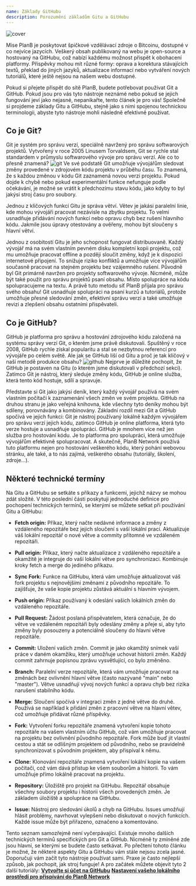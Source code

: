 ```yaml
---
name: Základy GitHubu
description: Porozumění základům Gitu a GitHubu
---
```


![cover](assets/cover.webp)

Mise PlanB je poskytovat špičkové vzdělávací zdroje o Bitcoinu, dostupné v co nejvíce jazycích. Veškerý obsah publikovaný na webu je open-source a hostovaný na GitHubu, což nabízí každému možnost přispět k obohacení platformy. Příspěvky mohou mít různé formy: oprava a korektura stávajících textů, překlad do jiných jazyků, aktualizace informací nebo vytváření nových tutoriálů, které ještě nejsou na našem webu dostupné.

Pokud si přejete přispět do sítě PlanB, budete potřebovat používat Git a GitHub. Pokud jsou pro vás tyto nástroje neznámé nebo pokud se jejich fungování jeví jako nejasné, nepanikařte, tento článek je pro vás! Společně si projdeme základy Gitu a GitHubu, stejně jako s nimi spojenou technickou terminologii, abyste tyto nástroje mohli následně efektivně používat.

## Co je Git?

Git je systém pro správu verzí, speciálně navržený pro správu softwarových projektů. Vytvořený v roce 2005 Linusem Torvaldsem, Git se rychle stal standardem v průmyslu softwarového vývoje pro správu verzí. Ale co to přesně znamená?
![git](assets/1.webp)
Ve své podstatě Git umožňuje vývojářům sledovat změny provedené v zdrojovém kódu projektu v průběhu času. To znamená, že s každou změnou v kódu Git zaznamená novou verzi projektu. Pokud dojde k chybě nebo pokud experimentální funkce nefunguje podle očekávání, je možné se vrátit k předchozímu stavu kódu, jako kdyby to byl jakýsi stroj času pro soubory.

Jednou z klíčových funkcí Gitu je správa větví. Větev je jakási paralelní linie, kde mohou vývojáři pracovat nezávisle na zbytku projektu. To velmi usnadňuje přidávání nových funkcí nebo opravu chyb bez rušení hlavního kódu. Jakmile jsou úpravy otestovány a ověřeny, mohou být sloučeny s hlavní větví.

Jednou z osobitostí Gitu je jeho schopnost fungovat distribuovaně. Každý vývojář má na svém vlastním pevném disku kompletní kopii projektu, což mu umožňuje pracovat offline a později sloučit změny, když je k dispozici internetové připojení. To snižuje riziko konfliktů a umožňuje více vývojářům současně pracovat na stejném projektu bez vzájemného rušení.
Původně byl Git primárně navržen pro projekty softwarového vývoje. Nicméně, může být také použit pro správu projektů psaní obsahu. Místo spolupráce na kódu spolupracujeme na textu. A právě tuto metodu síť PlanB přijala pro správu svého obsahu! Git usnadňuje spolupráci na psaní kurzů a tutoriálů, protože umožňuje přesné sledování změn, efektivní správu verzí a také umožňuje revizi a zlepšení obsahu ostatními přispěvateli.
## Co je GitHub?

GitHub je platforma pro správu a hostování zdrojového kódu založená na systému správy verzí Git, o kterém jsme právě diskutovali. Spuštěný v roce 2008, GitHub rychle získal popularitu a stal se nezbytnou referencí pro vývojáře po celém světě. Ale jak se GitHub liší od Gitu a proč je tak klíčový v naší metodě produkce obsahu?
![github](assets/2.webp)
Nejprve je důležité pochopit, že GitHub je postaven na Gitu (o kterém jsme diskutovali v předchozí sekci). Zatímco Git je nástroj, který sleduje změny kódu, GitHub je online služba, která tento kód hostuje, sdílí a spravuje.

Představte si Git jako jakýsi deník, který každý vývojář používá na svém vlastním počítači k zaznamenání všech změn ve svém projektu. GitHub na druhou stranu je jako veřejná knihovna, kde všechny tyto deníky mohou být sdíleny, porovnávány a kombinovány.
Základní rozdíl mezi Git a GitHub spočívá ve jejich funkci: Git je nástroj používaný lokálně každým vývojářem pro správu verzí jejich kódu, zatímco GitHub je online platforma, která tyto verze hostuje a usnadňuje spolupráci.
GitHub je mnohem více než jen služba pro hostování kódu. Je to platforma pro spolupráci, která umožňuje vývojářům efektivně spolupracovat. A skutečně, PlanB Network používá tuto platformu nejen pro hostování veškerého kódu, který pohání webovou stránku, ale také, a to nás zajímá, veškerého obsahu (tutoriály, školení, zdroje...).

## Některé technické termíny

Na Gitu a GitHubu se setkáte s příkazy a funkcemi, jejichž názvy se mohou zdát složité. V této poslední části poskytuji jednoduché definice pro pochopení technických termínů, se kterými se můžete setkat při používání Gitu a GitHubu:

- **Fetch origin:** Příkaz, který načte nedávné informace a změny z vzdáleného repozitáře bez jejich sloučení s vaší lokální prací. Aktualizuje váš lokální repozitář o nové větve a commity přítomné ve vzdáleném repozitáři.

- **Pull origin:** Příkaz, který načte aktualizace z vzdáleného repozitáře a okamžitě je integruje do vaší lokální větve pro synchronizaci. Kombinuje kroky fetch a merge do jediného příkazu.
- **Sync Fork:** Funkce na GitHubu, která vám umožňuje aktualizovat váš fork projektu s nejnovějšími změnami z původního repozitáře. To zajišťuje, že vaše kopie projektu zůstává aktuální s hlavním vývojem.
- **Push origin:** Příkaz používaný k odeslání vašich lokálních změn do vzdáleného repozitáře.

- **Pull Request:** Žádost poslaná přispěvatelem, která označuje, že do větve ve vzdáleném repozitáři byly odeslány změny a přeje si, aby tyto změny byly posouzeny a potenciálně sloučeny do hlavní větve repozitáře.

- **Commit:** Uložení vašich změn. Commit je jako okamžitý snímek vaší práce v daném okamžiku, který umožňuje uchovat historii změn. Každý commit zahrnuje popisnou zprávu vysvětlující, co bylo změněno.

- **Branch:** Paralelní verze repozitáře, která vám umožňuje pracovat na změnách bez ovlivnění hlavní větve (často nazývané "main" nebo "master"). Větve usnadňují vývoj nových funkcí a opravu chyb bez rizika narušení stabilního kódu.

- **Merge:** Sloučení spočívá v integraci změn z jedné větve do druhé. Používá se například k přidání změn z pracovní větve na hlavní větev, což umožňuje přidávat různé příspěvky.

- **Fork:** Vytvoření forku repozitáře znamená vytvoření kopie tohoto repozitáře na vašem vlastním účtu GitHub, což vám umožňuje pracovat na projektu bez ovlivnění původního repozitáře. Fork může buď jít vlastní cestou a stát se odlišným projektem od původního, nebo se pravidelně synchronizovat s původním projektem, aby přispíval k němu.

- **Clone:** Klonování repozitáře znamená vytvoření lokální kopie na vašem počítači, což vám dává přístup ke všem souborům a historii. To vám umožňuje přímo lokálně pracovat na projektu.

- **Repository:** Úložiště pro projekt na GitHubu. Repozitář obsahuje všechny soubory projektu i historii všech provedených změn. Je základem úložiště a spolupráce na GitHubu.

- **Issue:** Nástroj pro sledování úkolů a chyb na GitHubu. Issues umožňují hlásit problémy, navrhovat vylepšení nebo diskutovat o nových funkcích. Každé issue může být přiřazeno, označeno a komentováno.

Tento seznam samozřejmě není vyčerpávající. Existuje mnoho dalších technických termínů specifických pro Git a GitHub. Nicméně ty zmíněné zde jsou hlavní, se kterými se budete často setkávat.
Po přečtení tohoto článku je možné, že některé aspekty Gitu a GitHubu vám stále nejsou zcela jasné. Doporučuji vám začít tyto nástroje používat sami. Praxe je často nejlepší způsob, jak pochopit, jak stroj funguje! A pro začátek můžete objevit tyto 2 další tutoriály:
**[Vytvořte si účet na GitHubu](https://planb.network/tutorials/others/create-github-account)**
**[Nastavení vašeho lokálního prostředí pro přispívání do PlanB Network](https://planb.network/tutorials/others/github-desktop-work-environment)**